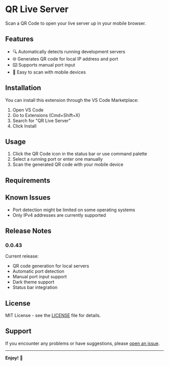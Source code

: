 # QR Live Server

Scan a QR Code to open your live server up in your mobile browser.

## Features

- 🔍 Automatically detects running development servers
- 🌐 Generates QR code for local IP address and port
- ⌨️ Supports manual port input
- 📱 Easy to scan with mobile devices

## Installation

You can install this extension through the VS Code Marketplace:

1. Open VS Code
2. Go to Extensions (Cmd+Shift+X)
3. Search for "QR Live Server"
4. Click Install

## Usage

1. Click the QR Code icon in the status bar or use command palette
2. Select a running port or enter one manually
3. Scan the generated QR code with your mobile device

## Requirements

## Known Issues

- Port detection might be limited on some operating systems
- Only IPv4 addresses are currently supported


## Release Notes

### 0.0.43

Current release:
- QR code generation for local servers
- Automatic port detection
- Manual port input support
- Dark theme support
- Status bar integration

## License

MIT License - see the [LICENSE](LICENSE) file for details.

## Support

If you encounter any problems or have suggestions, please [open an issue](https://github.com/MohammadDousi/ipQrGenerator/issues).

---

**Enjoy!** 🚀

